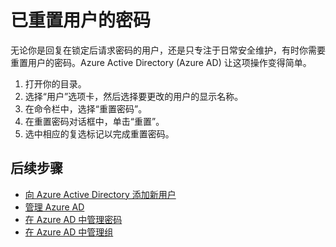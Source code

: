 <properties
	pageTitle="已重置 Azure Active Directory 中用户的密码 | Azure"
	description="说明管理员应如何重置 Azure Active Directory 中用户的密码。"
	services="active-directory"
	documentationCenter=""
	authors="curtand"
	manager="stevenpo"
	editor=""/>

<tags
	ms.service="active-directory"
	ms.date="04/29/2016"
	wacn.date="06/23/2016"/>

# 已重置用户的密码

无论你是回复在锁定后请求密码的用户，还是只专注于日常安全维护，有时你需要重置用户的密码。Azure Active Directory (Azure AD) 让这项操作变得简单。

  1. 打开你的目录。
  2. 选择“用户”选项卡，然后选择要更改的用户的显示名称。
  3. 在命令栏中，选择“重置密码”。
  4. 在重置密码对话框中，单击“重置”。
  5. 选中相应的复选标记以完成重置密码。



## 后续步骤

- [向 Azure Active Directory 添加新用户](/documentation/articles/active-directory-create-users)
- [管理 Azure AD](/documentation/articles/active-directory-administer)
- [在 Azure AD 中管理密码](/documentation/articles/active-directory-manage-passwords)
- [在 Azure AD 中管理组](/documentation/articles/active-directory-manage-groups)

<!---HONumber=Mooncake_0613_2016-->